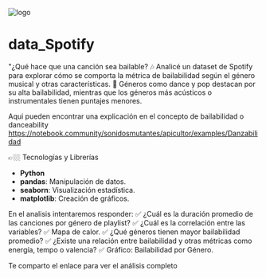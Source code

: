 ![logo](https://github.com/user-attachments/assets/bb51bb39-a6c0-4557-8896-10a13e060e0e)

# data_Spotify

"¿Qué hace que una canción sea bailable? 🎶 Analicé un dataset de Spotify para explorar cómo se comporta la métrica de bailabilidad según el género musical y otras características.
💃 Géneros como dance y pop destacan por su alta bailabilidad, mientras que los géneros más acústicos o instrumentales tienen puntajes menores.

Aqui pueden encontrar una explicación en el concepto de bailabilidad o danceability https://notebook.community/sonidosmutantes/apicultor/examples/Danzabilidad

👉🏼 Tecnologías y Librerías
- **Python**
- **pandas**: Manipulación de datos.
- **seaborn**: Visualización estadística.
- **matplotlib**: Creación de gráficos.

En el analisis intentaremos responder:
✅ ¿Cuál es la duración promedio de las canciones por género de playlist?
✅ ¿Cuál es la correlación entre las variables?
✅ Mapa de calor.
✅ ¿Qué géneros tienen mayor bailabilidad promedio?
✅ ¿Existe una relación entre bailabilidad y otras métricas como energía, tempo o valencia?
✅ Gráfico: Bailabilidad por Género.

 Te comparto el enlace para ver el análisis completo 
